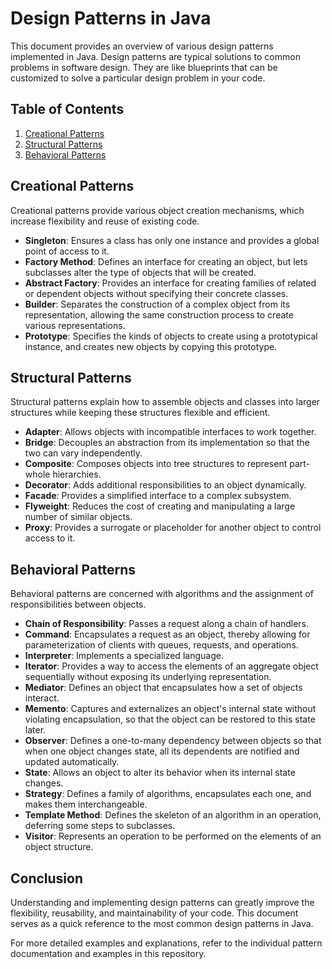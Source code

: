 # Design Patterns in Java

This document provides an overview of various design patterns implemented in Java. Design patterns are typical solutions to common problems in software design. They are like blueprints that can be customized to solve a particular design problem in your code.

## Table of Contents
1. [Creational Patterns](#creational-patterns)
2. [Structural Patterns](#structural-patterns)
3. [Behavioral Patterns](#behavioral-patterns)

## Creational Patterns
Creational patterns provide various object creation mechanisms, which increase flexibility and reuse of existing code.

- **Singleton**: Ensures a class has only one instance and provides a global point of access to it.
- **Factory Method**: Defines an interface for creating an object, but lets subclasses alter the type of objects that will be created.
- **Abstract Factory**: Provides an interface for creating families of related or dependent objects without specifying their concrete classes.
- **Builder**: Separates the construction of a complex object from its representation, allowing the same construction process to create various representations.
- **Prototype**: Specifies the kinds of objects to create using a prototypical instance, and creates new objects by copying this prototype.

## Structural Patterns
Structural patterns explain how to assemble objects and classes into larger structures while keeping these structures flexible and efficient.

- **Adapter**: Allows objects with incompatible interfaces to work together.
- **Bridge**: Decouples an abstraction from its implementation so that the two can vary independently.
- **Composite**: Composes objects into tree structures to represent part-whole hierarchies.
- **Decorator**: Adds additional responsibilities to an object dynamically.
- **Facade**: Provides a simplified interface to a complex subsystem.
- **Flyweight**: Reduces the cost of creating and manipulating a large number of similar objects.
- **Proxy**: Provides a surrogate or placeholder for another object to control access to it.

## Behavioral Patterns
Behavioral patterns are concerned with algorithms and the assignment of responsibilities between objects.

- **Chain of Responsibility**: Passes a request along a chain of handlers.
- **Command**: Encapsulates a request as an object, thereby allowing for parameterization of clients with queues, requests, and operations.
- **Interpreter**: Implements a specialized language.
- **Iterator**: Provides a way to access the elements of an aggregate object sequentially without exposing its underlying representation.
- **Mediator**: Defines an object that encapsulates how a set of objects interact.
- **Memento**: Captures and externalizes an object's internal state without violating encapsulation, so that the object can be restored to this state later.
- **Observer**: Defines a one-to-many dependency between objects so that when one object changes state, all its dependents are notified and updated automatically.
- **State**: Allows an object to alter its behavior when its internal state changes.
- **Strategy**: Defines a family of algorithms, encapsulates each one, and makes them interchangeable.
- **Template Method**: Defines the skeleton of an algorithm in an operation, deferring some steps to subclasses.
- **Visitor**: Represents an operation to be performed on the elements of an object structure.

## Conclusion
Understanding and implementing design patterns can greatly improve the flexibility, reusability, and maintainability of your code. This document serves as a quick reference to the most common design patterns in Java.

For more detailed examples and explanations, refer to the individual pattern documentation and examples in this repository.